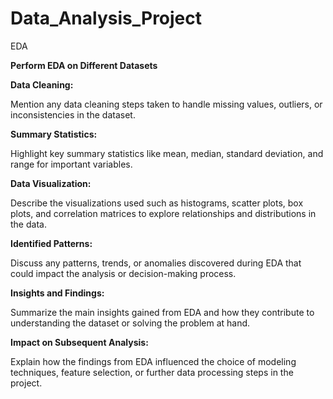 # Data_Analysis_Project
EDA

**Perform EDA on Different Datasets**

**Data Cleaning:**

Mention any data cleaning steps taken to handle missing values, outliers, or inconsistencies in the dataset.


**Summary Statistics:**

Highlight key summary statistics like mean, median, standard deviation, and range for important variables.


**Data Visualization:**

Describe the visualizations used such as histograms, scatter plots, box plots, and correlation matrices to explore relationships and distributions in the data.


**Identified Patterns:**

Discuss any patterns, trends, or anomalies discovered during EDA that could impact the analysis or decision-making process.


**Insights and Findings:**

Summarize the main insights gained from EDA and how they contribute to understanding the dataset or solving the problem at hand.


**Impact on Subsequent Analysis:**

Explain how the findings from EDA influenced the choice of modeling techniques, feature selection, or further data processing steps in the project.

